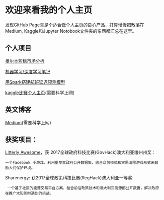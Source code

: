 # 欢迎来看我的个人主页

发现GitHub Page真是个适合做个人主页的良心产品，打算慢慢把散落在Medium, Kaggle和Jupyter Notobook文件夹的东西都汇总在这里。

## 个人项目
[墨尔本短租市场分析](https://tylerxty.github.io/Rental-Market-Analysis/)

[机器学习/深度学习笔记](https://github.com/tylerxty/the-Hitchhiker-s-Guide-to-Data-Science)

[用Spark搭建航班延迟预测模型](https://github.com/tylerxty/Flight-delay-prediction-with-Spark)

[kaggle比赛个人主页](https://www.kaggle.com/tylerx)(需要科学上网)

## 英文博客
[Medium](https://medium.com/@tylerxty)(需要科学上网)  




## 获奖项目：
[Litterly Awesome](https://github.com/tylerxty/Litterly-Awesome)，获 2017全球政府科技比赛(GovHack)澳大利亚维州州奖：
    
    一个Facebook 小游戏，利用墨尔本政府公开数据集，结合众包模式和宾果消除游戏形式来鼓励人们保护环境。
    
 Sharenergy: 获2017全球政策科技比赛(RegHack)澳大利亚一等奖:
     
     一个基于社区的能源交易平台方案，结合前沿政策技术和澳大利亚能源部公开数据，解决政府在推广太阳能时遇到的挑战。


